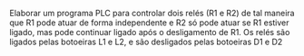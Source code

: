 Elaborar um programa PLC para controlar dois relés (R1 e R2) de tal maneira que R1 pode atuar de forma independente e R2 só pode atuar se R1 estiver ligado, mas pode continuar ligado após o desligamento de R1. Os relés são ligados pelas botoeiras L1 e L2, e são desligados pelas botoeiras D1 e D2